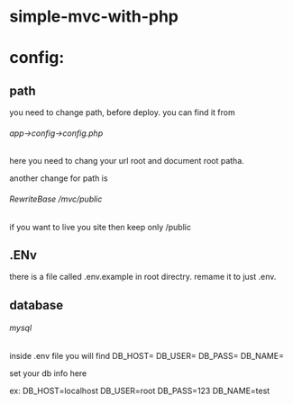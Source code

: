 # simple-mvc-with-php

# config:
## path
you need to change path, before deploy. you can find it from 
###### app->config->config.php

here you need to chang your url root and document root patha.

another change for path is 

###### RewriteBase /mvc/public

if you want to live you site then keep only /public


## .ENv
there is a file called .env.example in root directry. remame it to just .env.

## database 
###### mysql

inside .env file you will find 
DB_HOST=
DB_USER=
DB_PASS=
DB_NAME=

set your db info here 

ex:
DB_HOST=localhost
DB_USER=root
DB_PASS=123
DB_NAME=test
